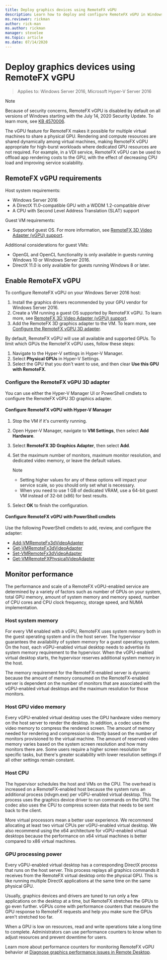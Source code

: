 ```yaml
---
title: Deploy graphics devices using RemoteFX vGPU
description: Learn how to deploy and configure RemoteFX vGPU in Windows Server
ms.reviewer: rickman
author: rick-man
ms.author: rickman
manager: stevelee
ms.topic: article
ms.date: 07/14/2020
---
```


# Deploy graphics devices using RemoteFX vGPU

> Applies to: Windows Server 2016, Microsoft Hyper-V Server 2016

> [!NOTE]
> Because of security concerns, RemoteFX vGPU is disabled by default on all versions of Windows starting with the July 14, 2020 Security Update. To learn more, see [KB 4570006](https://support.microsoft.com/help/4570006).

The vGPU feature for RemoteFX makes it possible for multiple virtual machines to share a physical GPU. Rendering and compute resources are shared dynamically among virtual machines, making RemoteFX vGPU appropriate for high-burst workloads where dedicated GPU resources are not required. For example, in a VDI service, RemoteFX vGPU can be used to offload app rendering costs to the GPU, with the effect of decreasing CPU load and improving service scalability.

## RemoteFX vGPU requirements

Host system requirements:

- Windows Server 2016
- A DirectX 11.0-compatible GPU with a WDDM 1.2-compatible driver
- A CPU with Second Level Address Translation (SLAT) support

Guest VM requirements:

- Supported guest OS. For more information, see [RemoteFX 3D Video Adapter (vGPU) support](../../../remote/remote-desktop-services/rds-supported-config.md#remotefx-3d-video-adapter-vgpu-support).

Additional considerations for guest VMs:

- OpenGL and OpenCL functionality is only available in guests running Windows 10 or Windows Server 2016.
- DirectX 11.0 is only available for guests running Windows 8 or later.

## Enable RemoteFX vGPU

To configure RemoteFX vGPU on your Windows Server 2016 host:

1. Install the graphics drivers recommended by your GPU vendor for Windows Server 2016.
2. Create a VM running a guest OS supported by RemoteFX vGPU. To learn more, see [RemoteFX 3D Video Adapter (vGPU) support](../../../remote/remote-desktop-services/rds-supported-config.md#remotefx-3d-video-adapter-vgpu-support).
3. Add the RemoteFX 3D graphics adapter to the VM. To learn more, see [Configure the RemoteFX vGPU 3D adapter](#configure-the-remotefx-vgpu-3d-adapter).

By default, RemoteFX vGPU will use all available and supported GPUs. To limit which GPUs the RemoteFX vGPU uses, follow these steps:

1. Navigate to the Hyper-V settings in Hyper-V Manager.
2. Select **Physical GPUs** in Hyper-V Settings.
3. Select the GPU that you don't want to use, and then clear **Use this GPU with RemoteFX**.

### Configure the RemoteFX vGPU 3D adapter

You can use either the Hyper-V Manager UI or PowerShell cmdlets to configure the RemoteFX vGPU 3D graphics adapter.

#### Configure RemoteFX vGPU with Hyper-V Manager

1. Stop the VM if it's currently running.
2. Open Hyper-V Manager, navigate to **VM Settings**, then select **Add Hardware**.
3. Select **RemoteFX 3D Graphics Adapter**, then select **Add**.
4. Set the maximum number of monitors, maximum monitor resolution, and dedicated video memory, or leave the default values.

   > [!NOTE]
   > - Setting higher values for any of these options will impact your service scale, so you should only set what is necessary.
   > - When you need to use 1 GB of dedicated VRAM, use a 64-bit guest VM instead of 32-bit (x86) for best results.

5. Select **OK** to finish the configuration.

#### Configure RemoteFX vGPU with PowerShell cmdlets

Use the following PowerShell cmdlets to add, review, and configure the adapter:

- [Add-VMRemoteFx3dVideoAdapter](/powershell/module/hyper-v/add-vmremotefx3dvideoadapter?view=win10-ps)
- [Get-VMRemoteFx3dVideoAdapter](/powershell/module/hyper-v/get-vmremotefx3dvideoadapter?view=win10-ps)
- [Set-VMRemoteFx3dVideoAdapter](/powershell/module/hyper-v/set-vmremotefx3dvideoadapter?view=win10-ps)
- [Get-VMRemoteFXPhysicalVideoAdapter](/powershell/module/hyper-v/get-vmremotefxphysicalvideoadapter?view=win10-ps)

## Monitor performance

The performance and scale of a RemoteFX vGPU-enabled service are determined by a variety of factors such as number of GPUs on your system, total GPU memory, amount of system memory and memory speed, number of CPU cores and CPU clock frequency, storage speed, and NUMA implementation.

### Host system memory

For every VM enabled with a vGPU, RemoteFX uses system memory both in the guest operating system and in the host server. The hypervisor guarantees the availability of system memory for a guest operating system. On the host, each vGPU-enabled virtual desktop needs to advertise its system memory requirement to the hypervisor. When the vGPU-enabled virtual desktop starts, the hypervisor reserves additional system memory in the host.

The memory requirement for the RemoteFX-enabled server is dynamic because the amount of memory consumed on the RemoteFX-enabled server is dependent on the number of monitors that are associated with the vGPU-enabled virtual desktops and the maximum resolution for those monitors.

### Host GPU video memory

Every vGPU-enabled virtual desktop uses the GPU hardware video memory on the host server to render the desktop. In addition, a codec uses the video memory to compress the rendered screen. The amount of memory needed for rendering and compression is directly based on the number of monitors provisioned to the virtual machine. The amount of reserved video memory varies based on the system screen resolution and how many monitors there are. Some users require a higher screen resolution for specific tasks, but there's greater scalability with lower resolution settings if all other settings remain constant.

### Host CPU

The hypervisor schedules the host and VMs on the CPU. The overhead is increased on a RemoteFX-enabled host because the system runs an additional process (rdvgm.exe) per vGPU-enabled virtual desktop. This process uses the graphics device driver to run commands on the GPU. The codec also uses the CPU to compress screen data that needs to be sent back to the client.

More virtual processors mean a better user experience. We recommend allocating at least two virtual CPUs per vGPU-enabled virtual desktop. We also recommend using the x64 architecture for vGPU-enabled virtual desktops because the performance on x64 virtual machines is better compared to x86 virtual machines.

### GPU processing power

Every vGPU-enabled virtual desktop has a corresponding DirectX process that runs on the host server. This process replays all graphics commands it receives from the RemoteFX virtual desktop onto the physical GPU. This is like running multiple DirectX applications at the same time on the same physical GPU.

Usually, graphics devices and drivers are tuned to run only a few applications on the desktop at a time, but RemoteFX stretches the GPUs to go even further. vGPUs come with performance counters that measure the GPU response to RemoteFX requests and help you make sure the GPUs aren't stretched too far.

When a GPU is low on resources, read and write operations take a long time to complete. Administrators can use performance counters to know when to adjust resources and prevent downtime for users.

Learn more about performance counters for monitoring RemoteFX vGPU behavior at [Diagnose graphics performance issues in Remote Desktop](/azure/virtual-desktop/remotefx-graphics-performance-counters).